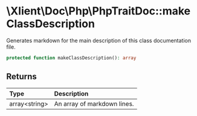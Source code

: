 # \\Xlient\\Doc\\Php\\PhpTraitDoc::makeClassDescription

Generates markdown for the main description of this class documentation file.

```php
protected function makeClassDescription(): array
```

## Returns

| Type | Description |
| :--- | :--- |
| array\<string\> | An array of markdown lines. |